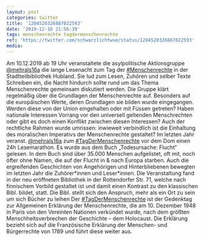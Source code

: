 ```yaml
---
layout: post
categories: twitter
title: '1204520326887022593'
date: '2019-12-10 21:56:39'
tags: menschenrechte tagdermenschenrechte
ref: 'https://twitter.com/schwarzlichtwue/status/1204520326887022593'
media:
---
```

Am 10.12.2019 ab 19 Uhr veranstaltete die asylpolitische Aktionsgruppe [@mehrals16a](https://twitter.com/mehrals16a) die lange Lesenacht zum Tag der [#Menschenrechte](/t/menschenrechte) in der Stadtteilbibliothek Hubland. 
Sie lud zum Lesen, Zuhören und selber Texte Schreiben ein, die Nacht hindurch sollte rund um das Thema Menschenrechte gemeinsam diskutiert werden. 
Die Gruppe klärt regelmäßig über die Grundlagen der Menschenrechte auf. Besonders auf die europäischen Werte, deren Grundlagen sie bilden wurde eingegangen. Werden diese von der Union eingehalten oder mit Füssen getreten? 
Haben nationale Interessen Vorrang vor den universell geltenden Menschrechten oder gibt es doch einen Konflikt zwischen diesen Interessen? Auch der rechtliche Rahmen wurde umrissen: inwieweit verbindlich ist die Einhaltung des moralischen Imperativs der Menschenrechte gestaltet? 
Im letzten Jahr veranst. [@mehrals16a](https://twitter.com/mehrals16a) zum [#TagDerMenschenrechte](/t/tagdermenschenrechte) vor dem Dom einen 24h Lesemarathon. Es wurde aus dem Buch „Todesursache: Flucht“ gelesen. In dem Buch sind über 35.000 Menschen aufgelistet, oft mit, noch öfter ohne Namen, die auf der Flucht in &amp; nach Europa starben. 
Auch die ergreifenden Geschichten von Angehörigen und Hinterbliebenen bewegten im letzten Jahr die Zuhörer\*innen und Leser\*innen. 
Die Veranstaltung fand in der neu eröffneten Bibliothek in der Rottendorfer Str. 71, welche nach finnischem Vorbild gestaltet ist und damit einen Kontrast zu den klassischen Bibl. bildet, statt. Die Bibl. stellt sich den Anspruch, mehr als ein Ort zu sein um sich Bücher zu leihen 
Der [#TagDerMenschenrechte](/t/tagdermenschenrechte) ist der Gedenktag zur Allgemeinen Erklärung der Menschenrechte, die am 10. Dezember 1948 in Paris von den Vereinten Nationen verkündet wurde, nach dem größten Menschheitsverbrechen der Geschichte – dem Holocaust. 
Die Erklärung bezieht sich auf die Französische Erklärung der Menschen- und Bürgerrechte von 1789 und führt diese weiter aus. 